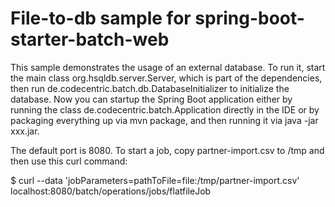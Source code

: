 File-to-db sample for spring-boot-starter-batch-web
=============================
This sample demonstrates the usage of an external database. 
To run it, start the main class org.hsqldb.server.Server, which is part of the dependencies, then run de.codecentric.batch.db.DatabaseInitializer to initialize the database. Now you can startup the Spring Boot application either by running the class de.codecentric.batch.Application directly in the IDE or by packaging everything up via mvn package, and then running it via java -jar xxx.jar.

The default port is 8080. To start a job, copy partner-import.csv to /tmp and then use this curl command:

$ curl --data 'jobParameters=pathToFile=file:/tmp/partner-import.csv' localhost:8080/batch/operations/jobs/flatfileJob